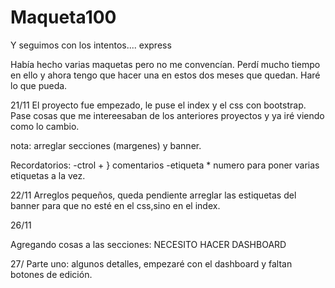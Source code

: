 # Maqueta100
Y seguimos con los intentos.... express

Había hecho varias maquetas pero no me convencían. Perdí mucho tiempo en ello y ahora tengo que hacer una en estos dos meses que quedan. Haré lo que pueda.

21/11
El proyecto fue empezado, le puse el index y el css con bootstrap. Pase cosas que me intereesaban de los anteriores proyectos y ya iré viendo como lo cambio.

nota: arreglar secciones (margenes) y banner.

Recordatorios: 
-ctrol + } comentarios
-etiqueta * numero para poner varias etiquetas a la vez.

22/11
Arreglos pequeños, queda pendiente arreglar las estiquetas del banner para que no esté en el css,sino en el index.

26/11

Agregando cosas a las secciones: NECESITO HACER DASHBOARD

27/
Parte uno: algunos detalles, empezaré con el dashboard y faltan botones de edición.
